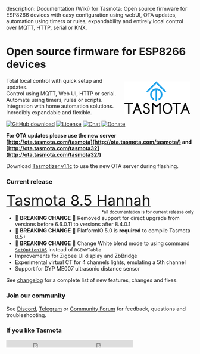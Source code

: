 description: Documentation (Wiki) for Tasmota: Open source firmware for ESP8266 devices with easy configuration using webUI, OTA updates, automation using timers or rules, expandability and entirely local control over MQTT, HTTP, serial or KNX.

# Open source firmware for ESP8266 devices

<img style="margin: 10px 10px; float:right; width:35%" src="_media/frontlogo.svg" alt="Tasmota Logo"></img>
Total local control with quick setup and updates.    
Control using MQTT, Web UI, HTTP or serial.    
Automate using timers, rules or scripts.    
Integration with home automation solutions.    
Incredibly expandable and flexible.     

[![GitHub download](https://img.shields.io/github/downloads/arendst/Tasmota/total.svg?style=flat-square&color=green)](https://github.com/arendst/Tasmota/releases/latest)
[![License](https://img.shields.io/github/license/arendst/Tasmota.svg?style=flat-square)](https://github.com/arendst/Tasmota/blob/development/LICENSE.txt)
[![Chat](https://img.shields.io/discord/479389167382691863.svg?style=flat-square&color=blueviolet)](https://discord.gg/Ks2Kzd4)
[![Donate](https://img.shields.io/badge/donate-PayPal-blue.svg?style=flat-square)](https://paypal.me/tasmota)


**For OTA updates please use the new server [http://ota.tasmota.com/tasmota](http://ota.tasmota.com/tasmota/) and [http://ota.tasmota.com/tasmota32](http://ota.tasmota.com/tasmota32/)**

Download [Tasmotizer v1.1c](https://github.com/tasmota/tasmotizer/releases/tag/v.1.1c) to use the new OTA server during flashing.

### Current release 
<a href="https://github.com/arendst/Tasmota/releases/tag/v8.5.0"><span style="font-size:40px;">Tasmota 8.5 Hannah</span></a><small><span style="float:right">\*all documentation is for current release only</small></span><br>

- :rotating_light: **BREAKING CHANGE** :rotating_light: Removed support for direct upgrade from versions before 6.6.0.11 to versions after 8.4.0.1
- :rotating_light: **BREAKING CHANGE** :rotating_light: PlatformIO 5.0 is **required** to compile Tasmota 8.5+
- :rotating_light: **BREAKING CHANGE** :rotating_light: Change White blend mode to using command [`SetOption105`](Commands.md#setoption105) instead of ``RGBWWTable``
- Improvements for Zigbee UI display and ZbBridge
- Experimental virtual CT for 4 channels lights, emulating a 5th channel
- Support for DYP ME007 ultrasonic distance sensor 


See [changelog](changelog.md) for a complete list of new features, changes and fixes.

### Join our community
See [Discord](https://discord.gg/Ks2Kzd4), [Telegram](https://t.me/tasmota) or [Community Forum](https://groups.google.com/d/forum/sonoffusers) for feedback, questions and troubleshooting.

### If you like Tasmota
<iframe src="https://ghbtns.com/github-btn.html?user=arendst&repo=tasmota&type=star&count=true" frameborder="0" scrolling="0" width="170px" height="20px"></iframe><iframe src="https://ghbtns.com/github-btn.html?user=arendst&repo=tasmota&type=fork&count=true" frameborder="0" scrolling="0" width="170px" height="20px"></iframe> 

